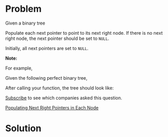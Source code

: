 
# Problem

Given a binary tree

Populate each next pointer to point to its next right node. If there is no
next right node, the next pointer should be set to `NULL`.

Initially, all next pointers are set to `NULL`.

**Note:**

For example,

Given the following perfect binary tree,

After calling your function, the tree should look like:

[Subscribe](/subscribe/) to see which companies asked this question.



[Populating Next Right Pointers in Each Node](https://leetcode.com/problems/populating-next-right-pointers-in-each-node)

# Solution



